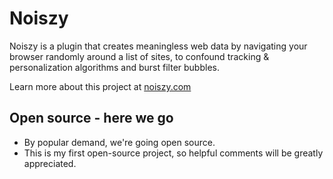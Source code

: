 # Noiszy


Noiszy is a plugin that creates meaningless web data by navigating your browser randomly around a list of sites, to confound tracking & personalization algorithms and burst filter bubbles.

Learn more about this project at [noiszy.com](https://noiszy.com/)

## Open source - here we go

  - By popular demand, we're going open source.
  - This is my first open-source project, so helpful comments will be greatly appreciated.
